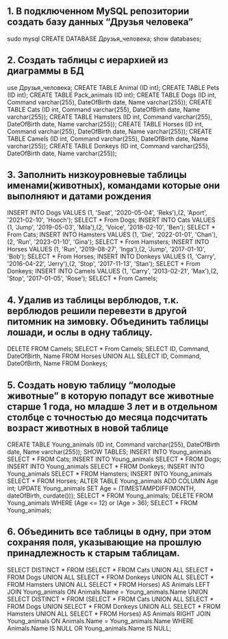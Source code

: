 ## 1. В подключенном MySQL репозитории создать базу данных “Друзья человека”
sudo mysql
CREATE DATABASE Друзья_человека;
show databases;
## 2. Создать таблицы с иерархией из диаграммы в БД
use Друзья_человека;
CREATE TABLE Animal (ID int);
CREATE TABLE Pets (ID int);
CREATE TABLE Pack_animals (ID int);
CREATE TABLE Dogs (ID int, Command varchar(255), DateOfBirth date, Name varchar(255));
CREATE TABLE Cats (ID int, Command varchar(255), DateOfBirth date, Name varchar(255));
CREATE TABLE Hamsters (ID int, Command varchar(255), DateOfBirth date, Name varchar(255));
CREATE TABLE Horses (ID int, Command varchar(255), DateOfBirth date, Name varchar(255));
CREATE TABLE Camels (ID int, Command varchar(255), DateOfBirth date, Name varchar(255));
CREATE TABLE Donkeys (ID int, Command varchar(255), DateOfBirth date, Name varchar(255));
## 3. Заполнить низкоуровневые таблицы именами(животных), командами которые они выполняют и датами рождения
INSERT INTO Dogs VALUES (1, 'Seat', '2020-05-04', 'Reks'),(2, 'Aport', '2021-02-10', 'Hooch');
SELECT * From Dogs;
INSERT INTO Cats VALUES (1, 'Jump', '2019-05-03', 'Mila'),(2, 'Voice', '2018-02-10', 'Ben'); 
SELECT * From Cats;
INSERT INTO Hamsters VALUES (1, 'Die', '2022-01-01', 'Chan'),(2, 'Run', '2023-01-10', 'Gina');
SELECT * From Hamsters;
INSERT INTO Horses VALUES (1, 'Run', '2019-08-27', 'Inga'),(2, 'Jump', '2017-01-10', 'Bob');
SELECT * From Horses;
INSERT INTO Donkeys VALUES (1, 'Carry', '2016-04-22', 'Jerry'),(2, 'Stop', '2017-11-13', 'Stan');
SELECT * From Donkeys;
INSERT INTO Camels VALUES (1, 'Carry', '2013-02-21', 'Max'),(2, 'Stop', '2017-01-05', 'Rose');
SELECT * From Camels;
## 4. Удалив из таблицы верблюдов, т.к. верблюдов решили перевезти в другой питомник на зимовку. Объединить таблицы лошади, и ослы в одну таблицу.
DELETE FROM Camels;
SELECT * From Camels;
SELECT ID, Command, DateOfBirth, Name FROM Horses UNION ALL SELECT ID, Command, DateOfBirth, Name FROM Donkeys;
## 5. Создать новую таблицу “молодые животные” в которую попадут все животные старше 1 года, но младше 3 лет и в отдельном столбце с точностью до месяца подсчитать возраст животных в новой таблице
CREATE TABLE Young_animals (ID int, Command varchar(255), DateOfBirth date, Name varchar(255));
SHOW TABLES;
INSERT INTO Young_animals SELECT * FROM Cats;
INSERT INTO Young_animals SELECT * FROM Dogs;
INSERT INTO Young_animals SELECT * FROM Donkeys;
INSERT INTO Young_animals SELECT * FROM Hamsters;
INSERT INTO Young_animals SELECT * FROM Horses;
ALTER TABLE Young_animals ADD COLUMN Age int;
UPDATE Young_animals SET Age = (TIMESTAMPDIFF(MONTH, dateOfBirth, curdate()));
SELECT * FROM Young_animals;
DELETE FROM Young_animals WHERE (Age <= 12) or (Age > 36);
SELECT * FROM Young_animals;
## 6. Объединить все таблицы в одну, при этом сохраняя поля, указывающие на прошлую принадлежность к старым таблицам.
SELECT DISTINCT * FROM (SELECT * FROM Cats UNION ALL SELECT * FROM Dogs UNION ALL SELECT * FROM Donkeys UNION ALL SELECT  * FROM Hamsters UNION ALL SELECT  * FROM Horses) AS Animals LEFT JOIN Young_animals ON Animals.Name = Young_animals.Name UNION SELECT  DISTINCT * FROM (SELECT * FROM Cats UNION ALL SELECT * FROM Dogs UNION SELECT * FROM Donkeys UNION ALL SELECT  * FROM Hamsters UNION ALL SELECT  * FROM Horses) AS Animals RIGHT JOIN Young_animals ON Animals.Name = Young_animals.Name WHERE Animals.Name IS NULL OR Young_animals.Name IS NULL;